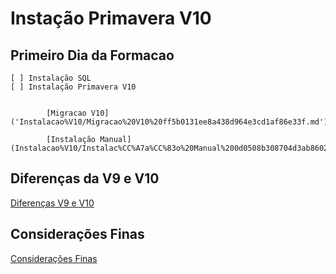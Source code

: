 # Instação Primavera V10

## Primeiro Dia da Formacao

    [ ] Instalação SQL
    [ ] Instalação Primavera V10


            [Migracao V10]('Instalacao%V10/Migracao%20V10%20ff5b0131ee8a438d964e3cd1af86e33f.md')

            [Instalação Manual](Instalacao%V10/Instalac%CC%A7a%CC%83o%20Manual%200d0508b308704d3ab8602c4a629f6feb.md)


## Diferenças da V9 e V10

[Diferenças V9 e V10](Instalacao%V10/Diferenc%CC%A7as%20V9%20e%20V10%20d2fe54b6d6ad486e8e1bdf0a5140b641.md)

## Considerações Finas

[Considerações Finas](Instalacao%V10/Considerac%CC%A7o%CC%83es%20Finas%2005cce08cc87a44e284da3b896b42e6dd.md)
